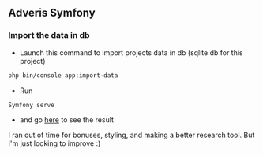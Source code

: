 ## Adveris Symfony


### Import the data in db

- Launch this command to import projects data in db (sqlite db for this project)
````bash
php bin/console app:import-data
````

- Run 
````bash
Symfony serve
````

- and go [here](http://localhost:8000) to see the result 



I ran out of time for bonuses, styling, and making a better research tool. But I'm just looking to improve :) 